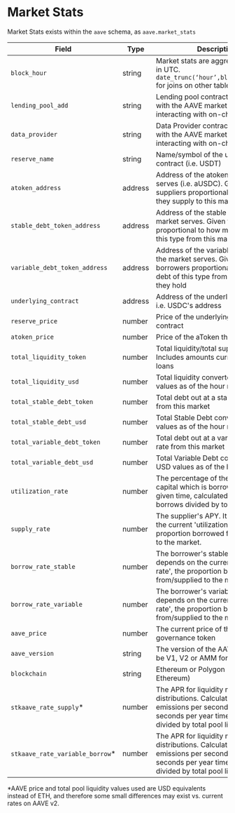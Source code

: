 # Market Stats



Market Stats exists within the `aave` schema, as `aave.market_stats`

| **Field**                        | **Type** | Description                                                                                                                                                  |
| -------------------------------- | -------- | ------------------------------------------------------------------------------------------------------------------------------------------------------------ |
| `block_hour`                     | string   | Market stats are aggregated by hour in UTC. `date_trunc(‘hour’,block_timestamp)` for joins on other tables                                                   |
| `lending_pool_add`               | string   | Lending pool contract associated with the AAVE market (used for interacting with on-chain)                                                                   |
| `data_provider`                  | string   | Data Provider contract associated with the AAVE market (used for interacting with on-chain)                                                                  |
| `reserve_name`                   | string   | Name/symbol of the underlying contract (i.e. USDT)                                                                                                           |
| `atoken_address`                 | address  | Address of the atoken the market serves (i.e. aUSDC). Given to suppliers proportional to how much they supply to this market                                 |
| `stable_debt_token_address`      | address  | Address of the stable debt token the market serves. Given to borrowers proportional to how much debt of this type from this market they hold                 |
| `variable_debt_token_address`    | address  | Address of the variable debt token the market serves. Given to borrowers proportional to how much debt of this type from this market they hold               |
| `underlying_contract`            | address  | Address of the underlying contract, i.e. USDC's address                                                                                                      |
| `reserve_price`                  | number   | Price of the underlying token contract                                                                                                                       |
| `atoken_price`                   | number   | Price of the aToken the market uses                                                                                                                          |
| `total_liquidity_token`          | number   | Total liquidity/total supplied. Includes amounts currently out on loans                                                                                      |
| `total_liquidity_usd`            | number   | Total liquidity converted to USD values as of the hour recorded                                                                                              |
| `total_stable_debt_token`        | number   | Total debt out at a stable borrow rate from this market                                                                                                      |
| `total_stable_debt_usd`          | number   | Total Stable Debt converted to USD values as of the hour recorded                                                                                            |
| `total_variable_debt_token`      | number   | Total debt out at a variable borrow rate from this market                                                                                                    |
| `total_variable_debt_usd`        | number   | Total Variable Debt converted to USD values as of the hour recorded                                                                                          |
| `utilization_rate`               | number   | The percentage of the reserve’s total capital which is borrowed at any given time, calculated as total borrows divided by total liquidity                    |
| `supply_rate`                    | number   | The supplier's APY. It depends on the current 'utilization rate', the proportion borrowed from/supplied to the market.                                       |
| `borrow_rate_stable`             | number   | The borrower's stable APY. It depends on the current 'utilization rate', the proportion borrowed from/supplied to the market.                                |
| `borrow_rate_variable`           | number   | The borrower's variable APY. It depends on the current 'utilization rate', the proportion borrowed from/supplied to the market.                              |
| `aave_price`                     | number   | The current price of the AAVE governance token                                                                                                               |
| `aave_version`                   | string   | The version of the AAVE market (can be V1, V2 or AMM for Ethereum)                                                                                           |
| `blockchain`                     | string   | Ethereum or Polygon (presently only Ethereum)                                                                                                                |
| `stkaave_rate_supply`\*          | number   | The APR for liquidity mining distributions. Calculated as pool emissions per second times seconds per year times AAVE price divided by total pool liquidity. |
| `stkaave_rate_variable_borrow`\* | number   | The APR for liquidity mining distributions. Calculated as pool emissions per second times seconds per year times AAVE price divided by total pool liquidity. |

\*AAVE price and total pool liquidity values used are USD equivalents instead of ETH, and therefore some small differences may exist vs. current rates on AAVE v2.

